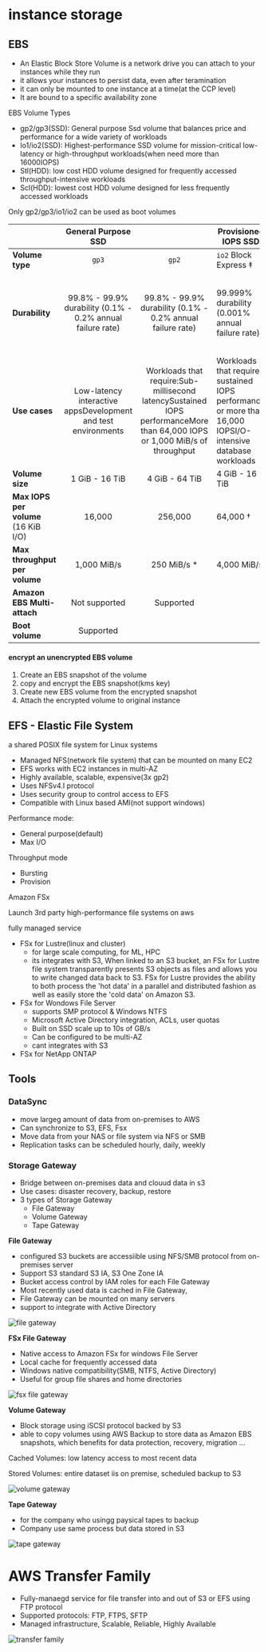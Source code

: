 # instance storage

## EBS

- An Elastic Block Store Volume is a network drive you can attach to your instances while they run
- it allows your instances to persist data, even after teramination
- it can only be mounted to one instance at a time(at the CCP level)
- It are bound to a specific availability zone



EBS Volume Types

- gp2/gp3(SSD): General purpose Ssd volume that balances price and performance for a wide variety of workloads
- Io1/io2(SSD): Highest-performance SSD volume for mission-critical low-latency or high-throughput workloads(when need more than 16000IOPS)
- Stl(HDD): low cost HDD volume designed for frequently accessed throughput-intensive workloads
- Scl(HDD): lowest cost HDD volume designed for less frequently accessed workloads

Only gp2/gp3/io1/io2 can be used as boot volumes

|                                      |                     General Purpose SSD                      |                                                              | Provisioned IOPS SSD                                         |                                                 |                                                            |
| :----------------------------------- | :----------------------------------------------------------: | :----------------------------------------------------------: | ------------------------------------------------------------ | ----------------------------------------------- | ---------------------------------------------------------- |
| **Volume type**                      |                            `gp3`                             |                            `gp2`                             | `io2` Block Express ‡                                        | `io2`                                           | `io1`                                                      |
| **Durability**                       |  99.8% - 99.9% durability (0.1% - 0.2% annual failure rate)  |  99.8% - 99.9% durability (0.1% - 0.2% annual failure rate)  | 99.999% durability (0.001% annual failure rate)              | 99.999% durability (0.001% annual failure rate) | 99.8% - 99.9% durability (0.1% - 0.2% annual failure rate) |
| **Use cases**                        | Low-latency interactive appsDevelopment and test environments | Workloads that require:Sub-millisecond latencySustained IOPS performanceMore than 64,000 IOPS or 1,000 MiB/s of throughput | Workloads that require sustained IOPS performance or more than 16,000 IOPSI/O-intensive database workloads |                                                 |                                                            |
| **Volume size**                      |                        1 GiB - 16 TiB                        |                        4 GiB - 64 TiB                        | 4 GiB - 16 TiB                                               |                                                 |                                                            |
| **Max IOPS per volume** (16 KiB I/O) |                            16,000                            |                           256,000                            | 64,000 †                                                     |                                                 |                                                            |
| **Max throughput per volume**        |                         1,000 MiB/s                          |                         250 MiB/s *                          | 4,000 MiB/s                                                  | 1,000 MiB/s †                                   |                                                            |
| **Amazon EBS Multi-attach**          |                        Not supported                         |                          Supported                           |                                                              |                                                 |                                                            |
| **Boot volume**                      |                          Supported                           |                                                              |                                                              |                                                 |                                                            |

#### encrypt an unencrypted EBS volume

1. Create an EBS snapshot of the volume
2. copy and encrypt the EBS snapshot(kms key)
3. Create new EBS volume from the encrypted snapshot
4. Attach the encrypted volume to original instance



## EFS - Elastic File System

a shared POSIX file system for Linux systems

- Managed NFS(network file system) that can be mounted on many EC2
- EFS works with EC2 instances in multi-AZ
- Highly available, scalable, expensive(3x gp2)
- Uses NFSv4.I protocol
- Uses security group to control access to EFS
- Compatible with Linux based AMI(not support windows)

Performance  mode:

- General purpose(default)
- Max I/O

Throughput mode

- Bursting
- Provision



Amazon FSx

Launch 3rd party high-performance file systems on aws

fully managed service

- FSx for Lustre(linux and cluster)
  - for large scale computing, for ML, HPC
  - its integrates with S3, When linked to an S3 bucket, an FSx for Lustre file system transparently presents S3 objects as files and allows you to write changed data back to S3. FSx for Lustre provides the ability to both process the 'hot data' in a parallel and distributed fashion as well as easily store the 'cold data' on Amazon S3. 
- FSx for Wondows File Server
  - supports SMP protocol & Windows NTFS
  - Microsoft Active Directory integration, ACLs, user quotas
  - Built on SSD scale up to 10s of GB/s
  - Can be configured to be multi-AZ
  - cant integrates with S3
- FSx for NetApp ONTAP





## Tools

### DataSync

- move largeg amount of data from on-premises to AWS
- Can synchronize to S3, EFS, Fsx
- Move data from your NAS or file system via NFS or SMB
- Replication tasks can be scheduled hourly, daily, weekly

### Storage Gateway

- Bridge between on-premises data and clouud data in s3
- Use cases: disaster recovery, backup, restore
- 3 types of Storage Gateway
  - File Gateway
  - Volume Gateway
  - Tape Gateway

**File Gateway**

- configured S3 buckets are accessiible using NFS/SMB protocol from on-premises server
- Support S3 standard S3 IA, S3 One Zone IA
- Bucket access control by IAM roles  for each File Gateway
- Most recently used data is cached in File Gateway, 
- File Gateway can be mounted on many servers
- support to integrate with Active Directory

![file gateway](https://d1.awsstatic.com/cloud-storage/Amazon%20S3%20File%20Gateway%20How%20It%20Works%20Diagram.96e9f7180c6ec8b6212b4d6fadc4a9ac4507b421.png)

**FSx File Gateway**

- Native access to Amazon FSx for windows File Server
- Local cache for frequently accessed data
- Windows native compatibility(SMB, NTFS, Active Directory)
- Useful for group file shares and home directories

![fsx file gateway](https://d1.awsstatic.com/cloud-storage/Amazon%20FSx%20File%20Gateway%20How%20It%20Works%20Diagram.edbf58e4917d47d04e5a5c22132d44bd92733bf5.png)

**Volume Gateway**

- Block storage using iSCSI protocol backed by S3
- able to copy volumes using AWS Backup to store data  as Amazon EBS snapshots, which benefits for data protection, recovery, migration ...

Cached Volumes: low latency access to most recent data

Stored Volumes: entire dataset iis on premise, scheduled backup to S3

![volume gateway](https://d1.awsstatic.com/cloud-storage/volume-gateway-diagram.eedd58ab3fb8a5dcae088622b5c1595dac21a04b.png)

**Tape Gateway**

- for the company who usingg paysical tapes to backup
- Company use same process but data  stored in S3

![tape gateway](https://d1.awsstatic.com/product-marketing/Product-Page-Diagram_Tape-Gateway_HIW%402x%20(2).5ba3326ea93003722acc487804a34971613ec3c1.png)



# AWS Transfer Family

- Fully-manaegd service for file transfer into and out of S3 or EFS using FTP protocol
- Supported protocols: FTP, FTPS, SFTP
- Managed infrastructure, Scalable, Reliable, Highly Available

![transfer family](https://d1.awsstatic.com/cloud-storage/product-page-diagram_AWS-Transfer-Family_HIW-Diagram.4af0b3b19477f22bc7e37995c43cf833b6db0ce9.png)
